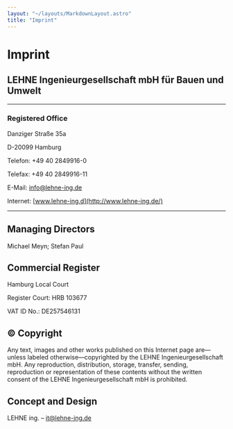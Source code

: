 ```yaml
---
layout: "~/layouts/MarkdownLayout.astro"
title: "Imprint"
---
```


# Imprint

## LEHNE Ingenieurgesellschaft mbH für Bauen und Umwelt

---

### Registered Office

Danziger Straße 35a

D-20099 Hamburg

Telefon: +49 40 2849916-0

Telefax: +49 40 2849916-11

E-Mail: [info@lehne-ing.de](mailto:info@lehne-ing.de)

Internet: [www.lehne-ing.d](http://www.lehne-ing.de/)

---

## Managing Directors

Michael Meyn; Stefan Paul

## Commercial Register

Hamburg Local Court

Register Court: HRB 103677

VAT ID No.: DE257546131

## © Copyright

Any text, images and other works published on this Internet page
are—unless labeled otherwise—copyrighted by the LEHNE
Ingenieurgesellschaft mbH. Any reproduction, distribution, storage,
transfer, sending, reproduction or representation of these contents
without the written consent of the LEHNE Ingenieurgesellschaft mbH is
prohibited.

## Concept and Design

LEHNE ing. – [it@lehne-ing.de](mailto:it@lehne-ing.de)
